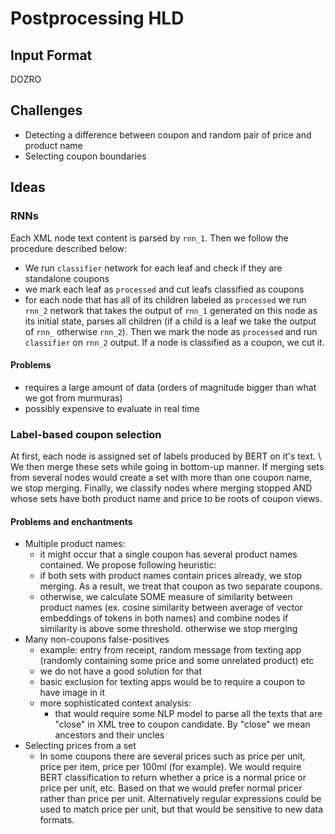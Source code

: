 # Postprocessing HLD
## Input Format
DOZRO
## Challenges
* Detecting a difference between coupon and random pair of price and product name
* Selecting coupon boundaries
## Ideas
### RNNs
Each XML node text content is parsed by `rnn_1`. Then we follow the procedure described below:
* We run `classifier` network for each leaf and check if they are standalone coupons
* we mark each leaf as `processed` and cut leafs classified as coupons
* for each node that has all of its children labeled as `processed` we run `rnn_2` network that takes the output of `rnn_1` generated on this node as its initial state, parses all children (if a child is a leaf we take the output of `rnn_` otherwise `rnn_2`). Then we mark the node as `processed` and run `classifier` on `rnn_2` output. If a node is classified as a coupon, we cut it.
#### Problems
* requires a large amount of data (orders of magnitude bigger than what we got from murmuras)
* possibly expensive to evaluate in real time
### Label-based coupon selection
At first, each node is assigned set of labels produced by BERT on it's text. \\
We then merge these sets while going in bottom-up manner. If merging sets from several nodes would create a set with more than one coupon name, we stop merging.
Finally, we classify nodes where merging stopped AND whose sets have both product name and price to be roots of coupon views.
#### Problems and enchantments
* Multiple product names:
  * it might occur that a single coupon has several product names contained. We propose following heuristic:
  * if both sets with product names contain prices already, we stop merging. As a result, we treat that coupon as two separate coupons.
  * otherwise, we calculate SOME measure of similarity between product names (ex. cosine similarity between average of vector embeddings of tokens in both names) and combine nodes if similarity is above some threshold. otherwise we stop merging
* Many non-coupons false-positives
  * example: entry from receipt, random message from texting app (randomly containing some price and some unrelated product) etc
  * we do not have a good solution for that
  * basic exclusion for texting apps would be to require a coupon to have image in it
  * more sophisticated context analysis:
    * that would require some NLP model to parse all the texts that are "close" in XML tree to coupon candidate. By "close" we mean ancestors and their uncles
* Selecting prices from a set
  * In some coupons there are several prices such as price per unit, price per item, price per 100ml (for example). We would require BERT classification to return whether a price is a normal price or price per unit, etc. Based on that we would prefer normal pricer rather than price per unit. Alternatively regular expressions could be used to match price per unit, but that would be sensitive to new data formats.
